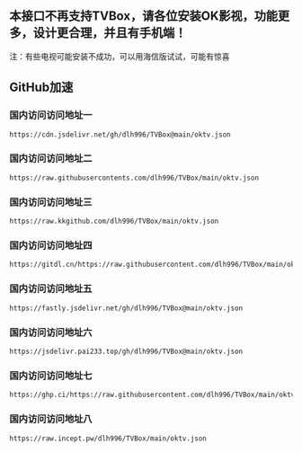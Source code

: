 ## 本接口不再支持TVBox，请各位安装OK影视，功能更多，设计更合理，并且有手机端！
  
注：有些电视可能安装不成功，可以用海信版试试，可能有惊喜

## GitHub加速

### 国内访问访问地址一

```
https://cdn.jsdelivr.net/gh/dlh996/TVBox@main/oktv.json
```
### 国内访问访问地址二

```
https://raw.githubusercontents.com/dlh996/TVBox/main/oktv.json
```
### 国内访问访问地址三

```
https://raw.kkgithub.com/dlh996/TVBox/main/oktv.json
```
### 国内访问访问地址四
```
https://gitdl.cn/https://raw.githubusercontent.com/dlh996/TVBox/main/oktv.json
```
### 国内访问访问地址五
```
https://fastly.jsdelivr.net/gh/dlh996/TVBox@main/oktv.json
```
### 国内访问访问地址六
```
https://jsdelivr.pai233.top/gh/dlh996/TVBox@main/oktv.json
```
### 国内访问访问地址七
```
https://ghp.ci/https://raw.githubusercontent.com/dlh996/TVBox/main/oktv.json
```
### 国内访问访问地址八
```
https://raw.incept.pw/dlh996/TVBox/main/oktv.json
```
